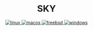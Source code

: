 <div align="center">
    <h1>SKY</h1>
    <a href="https://github.com/beliefsky/sky/actions?query=workflow%3ALinux">
      <img src="https://img.shields.io/github/actions/workflow/status/beliefsky/sky/linux.yml?branch=develop&style=flat-square&logo=linux" alt="linux" />
    </a>
    <a href="https://github.com/beliefsky/sky/actions?query=workflow%3AmacOS">
      <img src="https://img.shields.io/github/actions/workflow/status/beliefsky/sky/macos.yml?branch=develop&style=flat-square&logo=apple" alt="macos" />
    </a>
    <a href="https://github.com/beliefsky/sky/actions?query=workflow%3AAndroid">
      <img src="https://img.shields.io/github/actions/workflow/status/beliefsky/sky/freebsd.yml?branch=develop&style=flat-square&logo=freebsd" alt="freebsd" />
    </a>
    <a href="https://github.com/beliefsky/sky/actions?query=workflow%3AWindows">
      <img src="https://img.shields.io/github/actions/workflow/status/beliefsky/sky/windows.yml?branch=develop&style=flat-square&logo=windows" alt="windows" />
    </a>
</div>
